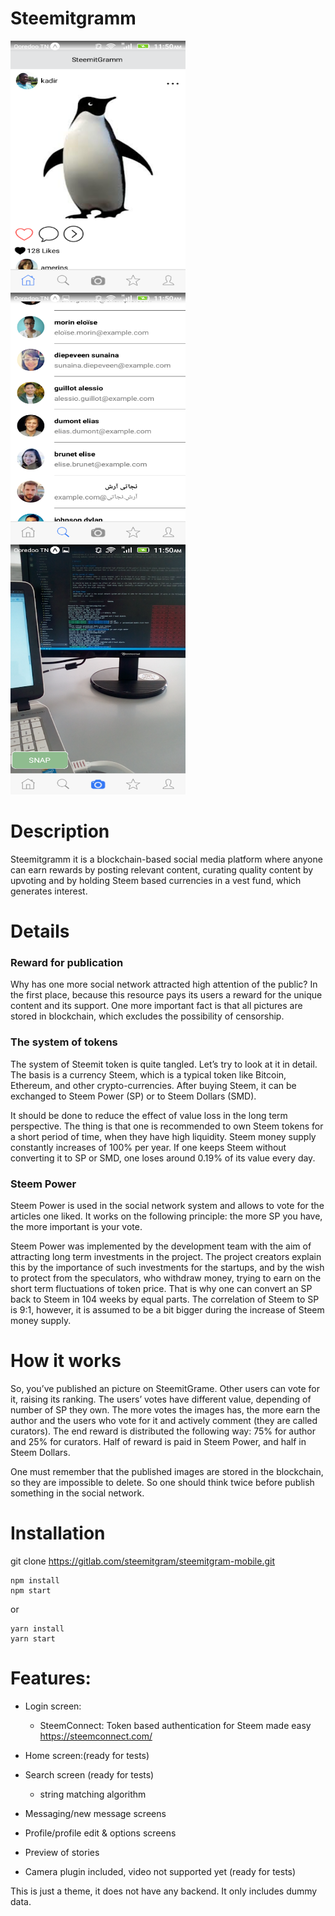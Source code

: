 # Steemitgramm
<div>
<img src="screenshots/home.png" width="280" height="400">
<img src="screenshots/search.png" width="280" height="400">
<img src="screenshots/camera.png" width="280" height="400">
</div>

# Description
Steemitgramm it is a blockchain-based social media platform where anyone can earn rewards by posting relevant content, 
curating quality content by upvoting and by holding Steem based currencies in a vest fund, which generates interest.

# Details

### Reward for publication
Why has one more social network attracted high attention of the public? In the first place, because this resource pays its users a reward for the unique content and its support. One more important fact is that all pictures are stored in blockchain, which excludes the possibility of censorship.

### The system of tokens
The system of Steemit token is quite tangled. Let’s try to look at it in detail. The basis is a currency Steem, which is a typical token like Bitcoin, Ethereum, and other crypto-currencies. After buying Steem, it can be exchanged to Steem Power (SP) or to Steem Dollars (SMD).

It should be done to reduce the effect of value loss in the long term perspective. The thing is that one is recommended to own Steem tokens for a short period of time, when they have high liquidity. Steem money supply constantly increases of 100% per year. If one keeps Steem without converting it to SP or SMD, one loses around 0.19% of its value every day.

### Steem Power
Steem Power is used in the social network system and allows to vote for the articles one liked. It works on the following principle: the more SP you have, the more important is your vote.

Steem Power was implemented by the development team with the aim of attracting long term investments in the project. The project creators explain this by the importance of such investments for the startups, and by the wish to protect from the speculators, who withdraw money, trying to earn on the short term fluctuations of token price. That is why one can convert an SP back to Steem in 104 weeks by equal parts. The correlation of Steem to SP is 9:1, however, it is assumed to be a bit bigger during the increase of Steem money supply.


# How it works
So, you’ve published an picture on SteemitGrame. Other users can vote for it, raising its ranking. The users’ votes have different value, depending of number of SP they own. The more votes the images has, the more earn the author and the users who vote for it and actively comment (they are called curators). The end reward is distributed the following way: 75% for author and 25% for curators. Half of reward is paid in Steem Power, and half in Steem Dollars.

One must remember that the published images are stored in the blockchain, so they are impossible to delete. So one should think twice before publish something in the social network.

# Installation
git clone https://gitlab.com/steemitgram/steemitgram-mobile.git

```
npm install
npm start
```

or

```
yarn install
yarn start
```


# Features:
 - Login screen:

     - SteemConnect: Token based authentication for Steem made easy https://steemconnect.com/
 - Home screen:(ready for tests)
 - Search screen (ready for tests)
 
     - string matching algorithm
 - Messaging/new message screens
 - Profile/profile edit & options screens
 - Preview of stories
 - Camera plugin included, video not supported yet (ready for tests)

This is just a theme, it does not have any backend. It only includes dummy data. 

